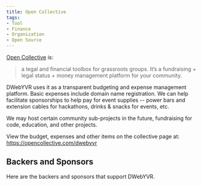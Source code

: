 ```yaml
---
title: Open Collective
tags:
- Tool
- Finance
- Organization
- Open Source
---
```

[Open Collective](https://opencollective.com) is:

> a legal and financial toolbox for grassroots groups. It’s a fundraising + legal status + money management platform for your community.

DWebYVR uses it as a transparent budgeting and expense management platform. Basic expenses include domain name registration. We can help facilitate sponsorships to help pay for event supplies -- power bars and extension cables for hackathons, drinks & snacks for events, etc.

We may host certain community sub-projects in the future, fundraising for code, education, and other projects.

View the budget, expenses and other items on the collective page at: <https://opencollective.com/dwebyvr>

## Backers and Sponsors

Here are the backers and sponsors that support DWebYVR.

<script src="https://opencollective.com/dwebyvr/banner.js"></script>
